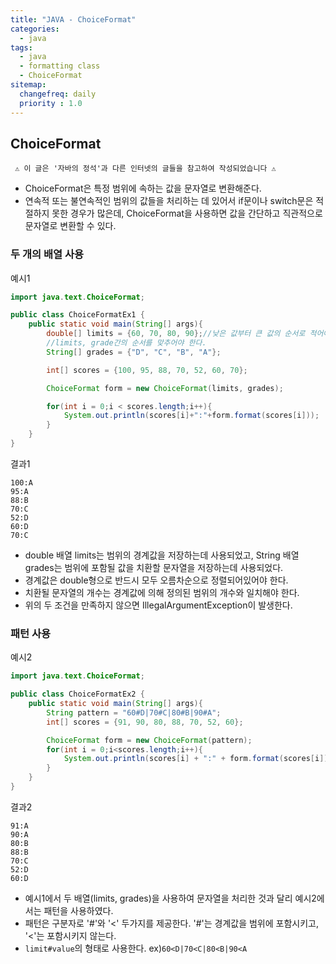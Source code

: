 ```yaml
---
title: "JAVA - ChoiceFormat"
categories: 
  - java
tags:
  - java
  - formatting class
  - ChoiceFormat
sitemap:
  changefreq: daily
  priority : 1.0
---
```


## ChoiceFormat

`` ⚠ 이 글은 '자바의 정석'과 다른 인터넷의 글들을 참고하여 작성되었습니다 ⚠``

* ChoiceFormat은 특정 범위에 속하는 값을 문자열로 변환해준다.
* 연속적 또는 불연속적인 범위의 값들을 처리하는 데 있어서 if문이나 switch문은 적절하지 못한 경우가 많은데, ChoiceFormat을 사용하면 값을 간단하고 직관적으로 문자열로 변환할 수 있다.

### 두 개의 배열 사용
예시1
```java
import java.text.ChoiceFormat;

public class ChoiceFormatEx1 {
    public static void main(String[] args){
        double[] limits = {60, 70, 80, 90};//낮은 값부터 큰 값의 순서로 적어야한다.
        //limits, grade간의 순서를 맞추어야 한다.
        String[] grades = {"D", "C", "B", "A"};

        int[] scores = {100, 95, 88, 70, 52, 60, 70};

        ChoiceFormat form = new ChoiceFormat(limits, grades);

        for(int i = 0;i < scores.length;i++){
            System.out.println(scores[i]+":"+form.format(scores[i]));
        }
    }
}
```
결과1
```
100:A
95:A
88:B
70:C
52:D
60:D
70:C
```
* double 배열 limits는 범위의 경계값을 저장하는데 사용되었고, String 배열 grades는 범위에 포함될 값을 치환할 문자열을 저장하는데 사용되었다.
* 경계값은 double형으로 반드시 모두 오름차순으로 정렬되어있어야 한다.
* 치환될 문자열의 개수는 경계값에 의해 정의된 범위의 개수와 일치해야 한다.
* 위의 두 조건을 만족하지 않으면 IllegalArgumentException이 발생한다.

### 패턴 사용
예시2
```java
import java.text.ChoiceFormat;

public class ChoiceFormatEx2 {
    public static void main(String[] args){
        String pattern = "60#D|70#C|80#B|90#A";
        int[] scores = {91, 90, 80, 88, 70, 52, 60};

        ChoiceFormat form = new ChoiceFormat(pattern);
        for(int i = 0;i<scores.length;i++){
            System.out.println(scores[i] + ":" + form.format(scores[i]));
        }
    }
}
```
결과2
```
91:A
90:A
80:B
88:B
70:C
52:D
60:D
```
* 예시1에서 두 배열(limits, grades)을 사용하여 문자열을 처리한 것과 달리 예시2에서는 패턴을 사용하였다.
* 패턴은 구분자로 '#'와 '<' 두가지를 제공한다. '#'는 경계값을 범위에 포함시키고, '<'는 포함시키지 않는다.
* `limit#value`의 형태로 사용한다. ex)```60<D|70<C|80<B|90<A```